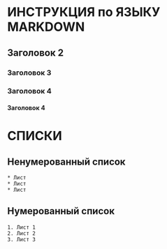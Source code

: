 # ИНСТРУКЦИЯ по ЯЗЫКУ MARKDOWN
## Заголовок 2
### Заголовок 3
### Заголовок 4
#### Заголовок 4


# СПИСКИ
## Ненумерованный список
    * Лист
    * Лист
    * Лист

## Нумерованный список
    1. Лист 1
    2. Лист 2 
    3. Лист 3